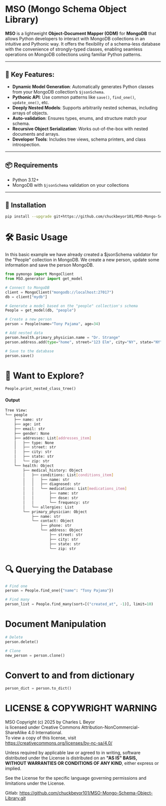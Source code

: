 # MSO (Mongo Schema Object Library)

**MSO** is a lightweight **Object-Document Mapper (ODM)** for **MongoDB** that allows Python developers to interact with MongoDB collections in an intuitive and Pythonic way. It offers the flexibility of a schema-less database with the convenience of strongly-typed classes, enabling seamless operations on MongoDB collections using familiar Python patterns.

---

## 🚀 Key Features:

- **Dynamic Model Generation**: Automatically generates Python classes from your MongoDB collection’s `$jsonSchema`.
- **Pythonic API**: Use common patterns like `save()`, `find_one()`, `update_one()`, etc.
- **Deeply Nested Models**: Supports arbitrarily nested schemas, including arrays of objects.
- **Auto-validation**: Ensures types, enums, and structure match your schema.
- **Recursive Object Serialization**: Works out-of-the-box with nested documents and arrays.
- **Developer Tools**: Includes tree views, schema printers, and class introspection.

---

## 📦 Requirements

- Python 3.12+
- MongoDB with `$jsonSchema` validation on your collections

---

## 🔧 Installation

```bash
pip install --upgrade git+https://github.com/chuckbeyor101/MSO-Mongo-Schema-Object-Library.git
```

# 🛠️ Basic Usage
In this basic example we have already created a $jsonSchema validator for the "People" collection in MongoDB. We create a new person, update some information and save the person MongoDB.

```python
from pymongo import MongoClient
from MSO.generator import get_model

# Connect to MongoDB
client = MongoClient("mongodb://localhost:27017")
db = client["mydb"]

# Generate a model based on the "people" collection's schema
People = get_model(db, "people")

# Create a new person
person = People(name="Tony Pajama", age=34)

# Add nested data
person.health.primary_physician.name = "Dr. Strange"
person.address.add(type="home", street="123 Elm", city="NY", state="NY", zip="10001")

# Save to the database
person.save()
```

# 🧪 Want to Explore?
```python
People.print_nested_class_tree()
```
#### Output
```bash
Tree View:
└── people
    ├── name: str
    ├── age: int
    ├── email: str
    ├── gender: None
    ├── addresses: List[addresses_item]
    │   ├── type: None
    │   ├── street: str
    │   ├── city: str
    │   ├── state: str
    │   └── zip: str
    └── health: Object
        ├── medical_history: Object
        │   ├── conditions: List[conditions_item]
        │   │   ├── name: str
        │   │   ├── diagnosed: str
        │   │   └── medications: List[medications_item]
        │   │       ├── name: str
        │   │       ├── dose: str
        │   │       └── frequency: str
        │   └── allergies: List
        └── primary_physician: Object
            ├── name: str
            └── contact: Object
                ├── phone: str
                └── address: Object
                    ├── street: str
                    ├── city: str
                    ├── state: str
                    └── zip: str
```

# 🔍 Querying the Database
```python
# Find one
person = People.find_one({"name": "Tony Pajama"})

# Find many
person_list = People.find_many(sort=[("created_at", -1)], limit=10)
```

# Document Manipulation
```python
# Delete
person.delete()

# Clone
new_person = person.clone()
```

# Convert to and from dictionary
```python
person_dict = person.to_dict()
```

# LICENSE & COPYWRIGHT WARNING
MSO Copyright (c) 2025 by Charles L Beyor                                                                           
is licensed under Creative Commons Attribution-NonCommercial-ShareAlike 4.0 International.                          
To view a copy of this license, visit https://creativecommons.org/licenses/by-nc-sa/4.0/                            
                                                                                                                     
Unless required by applicable law or agreed to in writing, software                                                 
distributed under the License is distributed on an **"AS IS" BASIS,                                                   
WITHOUT WARRANTIES OR CONDITIONS OF ANY KIND**, either express or implied.

See the License for the specific language governing permissions and limitations under the License.                                                                           
                                                                                                              
Gitlab: https://github.com/chuckbeyor101/MSO-Mongo-Schema-Object-Library.git   

# 